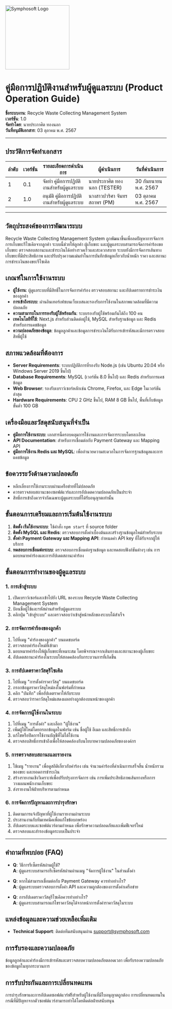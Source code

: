 <img src="https://www.symphosoft.com/logo/symphosoftLogo.png" alt="Symphosoft Logo" width="200"/>

# คู่มือการปฏิบัติงานสำหรับผู้ดูแลระบบ (Product Operation Guide)

**ชื่อระบบงาน**: Recycle Waste Collecting Management System  
**เวอร์ชัน**: 1.0  
**จัดทำโดย**: นายประกาศิต ทองนอก  
**วันที่อนุมัติเอกสาร**: 03 ตุลาคม พ.ศ. 2567  
  
---

## ประวัติการจัดทำเอกสาร

| ลำดับ | เวอร์ชัน | รายละเอียดการดำเนินการ                 | ผู้ดำเนินการ | วันที่ดำเนินการ |
|-------|----------|-----------------------------------------|--------------|-----------------|
| 1     | 0.1      | จัดทำ คู่มือการปฏิบัติงานสำหรับผู้ดูแลระบบ         | นายประกาศิต ทองนอก  (TESTER)  | 30 กันยนายน พ.ศ. 2567        |
| 2     | 1.0      | อนุมัติ คู่มือการปฏิบัติงานสำหรับผู้ดูแลระบบ       | นางสาวปวริศา จันทรสถาพร (PM)  | 03 ตุลาคม พ.ศ. 2567        |  

---

## วัตถุประสงค์ของการพัฒนาระบบ
Recycle Waste Collecting Management System ถูกพัฒนาขึ้นเพื่อลดปัญหาการจัดการการเก็บขยะรีไซเคิลจากลูกค้า ระบบนี้ช่วยให้ลูกค้า ผู้เก็บขยะ และผู้ดูแลระบบสามารถจัดการคำร้องขอเก็บขยะ ตรวจสอบสถานะและชำระเงินได้อย่างรวดเร็วและสะดวกสบาย ระบบยังมีการจัดการเส้นทางเก็บขยะที่มีประสิทธิภาพ และปรับปรุงความแม่นยำในการบันทึกข้อมูลเกี่ยวกับน้ำหนัก ราคา และสถานะการชำระเงินของขยะรีไซเคิล

## เกณฑ์ในการใช้งานระบบ
- **ผู้ใช้งาน**: ผู้ดูแลระบบที่มีสิทธิ์ในการจัดการคำร้อง ตรวจสอบสถานะ และอัปเดตรายการชำระเงินของลูกค้า
- **การเข้าถึงระบบ**: ผ่านอินเทอร์เฟซบนเว็บเบสและรองรับการใช้งานในสภาพแวดล้อมที่มีความปลอดภัย
- **ความสามารถในการรองรับผู้ใช้พร้อมกัน**: ระบบรองรับผู้ใช้พร้อมกันได้ถึง 100 คน
- **เทคโนโลยีที่ใช้**: Next.js สำหรับส่วนติดต่อผู้ใช้, MySQL สำหรับฐานข้อมูล และ Redis สำหรับการแคชข้อมูล
- **ความปลอดภัยของข้อมูล**: ข้อมูลลูกค้าและข้อมูลการชำระเงินได้รับการเข้ารหัสและมีการตรวจสอบสิทธิ์ผู้ใช้

## สภาพแวดล้อมที่ต้องการ
- **Server Requirements**: ระบบปฏิบัติการที่รองรับ Node.js (เช่น Ubuntu 20.04 หรือ Windows Server 2019 ขึ้นไป)
- **Database Requirements**: MySQL (เวอร์ชัน 8.0 ขึ้นไป) และ Redis สำหรับการแคชข้อมูล
- **Web Browser**: รองรับเบราว์เซอร์หลักเช่น Chrome, Firefox, และ Edge ในเวอร์ชันล่าสุด
- **Hardware Requirements**: CPU 2 GHz ขึ้นไป, RAM 8 GB ขึ้นไป, พื้นที่เก็บข้อมูลขั้นต่ำ 100 GB

## เครื่องมือและวัสดุสนับสนุนที่จำเป็น
- **คู่มือการใช้งานระบบ**: เอกสารนี้ครอบคลุมการใช้งานและการจัดการระบบโดยละเอียด
- **API Documentation**: สำหรับการเชื่อมต่อกับ Payment Gateway และ Mapping API
- **คู่มือการใช้งาน Redis และ MySQL**: เพื่ออำนวยความสะดวกในการจัดการฐานข้อมูลและการแคชข้อมูล
  

## ข้อควรระวังด้านความปลอดภัย
- หลีกเลี่ยงการใช้งานระบบผ่านเครือข่ายที่ไม่ปลอดภัย
- ควรตรวจสอบสถานะของซอฟต์แวร์และการอัปเดตความปลอดภัยเป็นประจำ
- สิทธิ์การเข้าถึงควรจำกัดเฉพาะผู้ดูแลระบบที่ได้รับอนุญาตเท่านั้น

## ขั้นตอนการเตรียมและการเริ่มต้นใช้งานระบบ
1. **ติดตั้ง เริ่มใช้งานระบบ**: ใช้คำสั่ง `npm start` ที่ source folder
2. **ติดตั้ง MySQL และ Redis**: ตรวจสอบการตั้งค่าเบื้องต้นและสร้างฐานข้อมูลใหม่สำหรับระบบ
3. **ตั้งค่า Payment Gateway และ Mapping API**: กำหนดค่า API key ที่ได้รับจากผู้ให้บริการ
4. **ทดสอบการเชื่อมต่อระบบ**: ตรวจสอบการเชื่อมต่อฐานข้อมูล และทดสอบฟังก์ชันต่างๆ เช่น การมอบหมายคำร้องและการอัปเดตสถานะคำร้อง
  
## ขั้นตอนการทำงานของผู้ดูแลระบบ

### 1. การเข้าสู่ระบบ
1. เปิดเบราว์เซอร์และเข้าไปยัง URL ของระบบ Recycle Waste Collecting Management System
2. ป้อนชื่อผู้ใช้และรหัสผ่านสำหรับผู้ดูแลระบบ
3. คลิกปุ่ม "เข้าสู่ระบบ" และตรวจสอบว่าเข้าสู่หน้าหลักของระบบได้สำเร็จ

### 2. การจัดการคำร้องของลูกค้า
1. ไปที่เมนู "คำร้องของลูกค้า" บนแดชบอร์ด
2. ตรวจสอบคำร้องใหม่ที่เข้ามา
3. มอบหมายคำร้องให้ผู้เก็บขยะที่เหมาะสม โดยพิจารณาจากเส้นทางและสถานะของผู้เก็บขยะ
4. อัปเดตสถานะคำร้องในระบบให้สอดคล้องกับกระบวนการที่เกิดขึ้น

### 3. การอัปเดตราคาวัสดุรีไซเคิล
1. ไปที่เมนู "การตั้งค่าราคาวัสดุ" บนแดชบอร์ด
2. กรอกข้อมูลราคาวัสดุใหม่ลงในฟอร์มที่กำหนด
3. คลิก "บันทึก" เพื่ออัปเดตราคาให้กับระบบ
4. ตรวจสอบว่าราคาวัสดุใหม่แสดงผลอย่างถูกต้องบนหน้าของลูกค้า

### 4. การจัดการผู้ใช้งานในระบบ
1. ไปที่เมนู "การตั้งค่า" และเลือก "ผู้ใช้งาน"
2. เพิ่มผู้ใช้ใหม่โดยกรอกข้อมูลในฟอร์ม เช่น ชื่อผู้ใช้ อีเมล และสิทธิ์การเข้าถึง
3. แก้ไขหรือปิดการใช้งานบัญชีที่ไม่ได้ใช้งาน
4. ตรวจสอบสิทธิ์การเข้าถึงเพื่อให้สอดคล้องกับนโยบายความปลอดภัยขององค์กร

### 5. การตรวจสอบสถานะและรายงาน
1. ใช้เมนู "รายงาน" เพื่อดูสถิติเกี่ยวกับคำร้อง เช่น จำนวนคำร้องที่ดำเนินการเสร็จสิ้น น้ำหนักรวมของขยะ และยอดการชำระเงิน
2. สร้างรายงานเชิงวิเคราะห์เพื่อปรับปรุงการจัดการ เช่น การเพิ่มประสิทธิภาพเส้นทางหรือการวางแผนพนักงานเก็บขยะ
3. ส่งรายงานให้ฝ่ายบริหารตามกำหนด

### 6. การจัดการปัญหาและการบำรุงรักษา
1. ติดตามการแจ้งปัญหาที่ผู้ใช้งานรายงานผ่านระบบ
2. ประสานงานกับทีมเทคนิคเพื่อแก้ไขข้อบกพร่อง
3. อัปเดตระบบและซอฟต์แวร์ตามกำหนด เพื่อรักษาความปลอดภัยและเพิ่มฟีเจอร์ใหม่
4. ตรวจสอบและสำรองข้อมูลระบบเป็นประจำ

---  
  
## คำถามที่พบบ่อย (FAQ)
- **Q**: วิธีการรีเซ็ตรหัสผ่านผู้ใช้?  
  **A**: ผู้ดูแลระบบสามารถรีเซ็ตรหัสผ่านผ่านเมนู "จัดการผู้ใช้งาน" ในส่วนตั้งค่า

- **Q**: หากไม่สามารถเชื่อมต่อกับ Payment Gateway ควรทำอย่างไร?  
  **A**: ผู้ดูแลระบบตรวจสอบการตั้งค่า API และความถูกต้องของการตั้งค่าเครือข่าย

- **Q**: การอัปเดตราคาวัสดุรีไซเคิลควรทำอย่างไร?  
  **A**: ผู้ดูแลระบบสามารถแก้ไขราคาวัสดุได้จากหน้าการตั้งค่าราคาวัสดุในระบบ

## แหล่งข้อมูลและความช่วยเหลือเพิ่มเติม
- **Technical Support**: ติดต่อทีมสนับสนุนผ่าน [support@symphosoft.com](mailto:support@symphosoft.com)

## การรับรองและความปลอดภัย
ข้อมูลลูกค้าและคำร้องมีการเข้ารหัสและตรวจสอบความปลอดภัยตลอดเวลา เพื่อรับรองความปลอดภัยของข้อมูลในทุกกระบวนการ 

## การรับประกันและการเปลี่ยนทดแทน
การบำรุงรักษาและการอัปเดตซอฟต์แวร์ฟรีสำหรับผู้ใช้งานที่มีใบอนุญาตถูกต้อง การเปลี่ยนทดแทนในกรณีที่มีปัญหาจากตัวซอฟต์แวร์สามารถทำได้โดยติดต่อฝ่ายสนับสนุน
